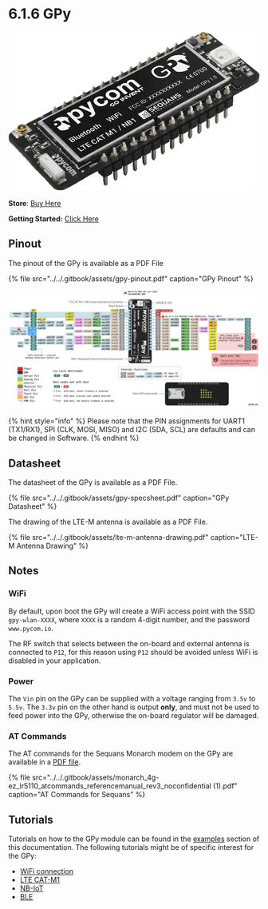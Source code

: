 # 6.1.6 GPy

![](../../.gitbook/assets/gpy%20%281%29.png)

**Store**: [Buy Here](http://www.pycom.io/gpy)

**Getting Started:** [Click Here](https://docs.pycom.io/chapter/gettingstarted/connection/gpy.html)

## Pinout

The pinout of the GPy is available as a PDF File

{% file src="../../.gitbook/assets/gpy-pinout.pdf" caption="GPy Pinout" %}

![](../../.gitbook/assets/gpy-pinout.png)

{% hint style="info" %}
Please note that the PIN assignments for UART1 \(TX1/RX1\), SPI \(CLK, MOSI, MISO\) and I2C \(SDA, SCL\) are defaults and can be changed in Software.
{% endhint %}

## Datasheet

The datasheet of the GPy is available as a PDF File.

{% file src="../../.gitbook/assets/gpy-specsheet.pdf" caption="GPy Datasheet" %}

The drawing of the LTE-M antenna is available as a PDF File.

{% file src="../../.gitbook/assets/lte-m-antenna-drawing.pdf" caption="LTE-M Antenna Drawing" %}

## Notes

### WiFi

By default, upon boot the GPy will create a WiFi access point with the SSID `gpy-wlan-XXXX`, where `XXXX` is a random 4-digit number, and the password `www.pycom.io`.

The RF switch that selects between the on-board and external antenna is connected to `P12`, for this reason using `P12` should be avoided unless WiFi is disabled in your application.

### Power

The `Vin` pin on the GPy can be supplied with a voltage ranging from `3.5v` to `5.5v`. The `3.3v` pin on the other hand is output **only**, and must not be used to feed power into the GPy, otherwise the on-board regulator will be damaged.

### AT Commands

The AT commands for the Sequans Monarch modem on the GPy are available in a [PDF file](https://docs.pycom.io/chapter/datasheets/downloads/Monarch_4G-EZ_LR5110_ATCommands_ReferenceManual_Rev3_NOCONFIDENTIAL.pdf).

{% file src="../../.gitbook/assets/monarch\_4g-ez\_lr5110\_atcommands\_referencemanual\_rev3\_noconfidential \(1\).pdf" caption="AT Commands for Sequans" %}

## Tutorials

Tutorials on how to the GPy module can be found in the [examples](../../4.-tutorials-and-examples/tutorials.md) section of this documentation. The following tutorials might be of specific interest for the GPy:

* [WiFi connection](../../4.-tutorials-and-examples/all/wlan.md)
* [LTE CAT-M1](../../4.-tutorials-and-examples/lte/cat_m1.md)
* [NB-IoT](../../4.-tutorials-and-examples/lte/nb_iot.md)
* [BLE](../../4.-tutorials-and-examples/all/ble.md)

